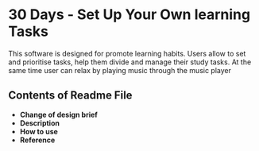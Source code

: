 # 30 Days - Set Up Your Own learning Tasks
This software is designed for promote learning habits. Users allow to set and prioritise tasks, help them divide and manage their study tasks. At the same time user can relax by playing music through the music player

## Contents of Readme File
 * __Change of design brief__
 * __Description__
 * __How to use__
 * __Reference__


